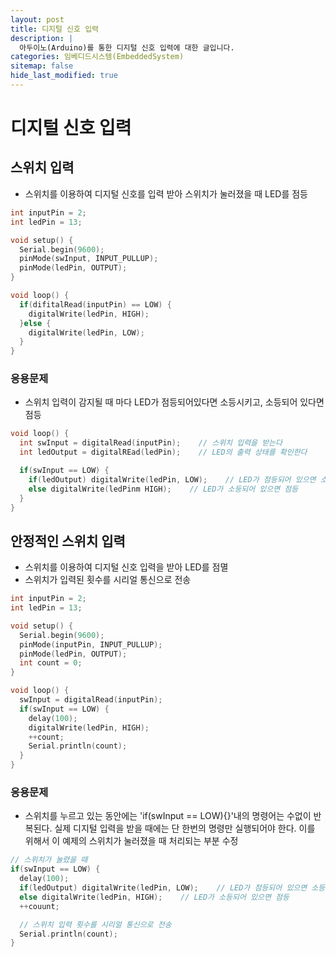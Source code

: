 ```yaml
---
layout: post
title: 디지털 신호 입력
description: |
  아두이노(Arduino)를 통한 디지털 신호 입력에 대한 글입니다.
categories: 임베디드시스템(EmbeddedSystem)
sitemap: false
hide_last_modified: true
---
```

# 디지털 신호 입력

## 스위치 입력

- 스위치를 이용하여 디지털 신호를 입력 받아 스위치가 눌러졌을 때 LED를 점등

~~~cpp
int inputPin = 2;
int ledPin = 13;

void setup() {
  Serial.begin(9600);
  pinMode(swInput, INPUT_PULLUP);
  pinMode(ledPin, OUTPUT);
}

void loop() {
  if(difitalRead(inputPin) == LOW) {
    digitalWrite(ledPin, HIGH);
  }else {
    digitalWrite(ledPin, LOW);
  }
}
~~~

### 응용문제

- 스위치 입력이 감지될 때 마다 LED가 점등되어있다면 소등시키고, 소등되어 있다면 점등

~~~cpp
void loop() {
  int swInput = digitalRead(inputPin);    // 스위치 입력을 받는다
  int ledOutput = digitalREad(ledPin);    // LED의 출력 상태를 확인한다

  if(swInput == LOW) {
    if(ledOutput) digitalWrite(ledPin, LOW);    // LED가 점등되어 있으면 소등
    else digitalWrite(ledPinm HIGH);    // LED가 소등되어 있으면 점등
  }
}
~~~

## 안정적인 스위치 입력

- 스위치를 이용하여 디지털 신호 입력을 받아 LED를 점멸
- 스위치가 입력된 횟수를 시리얼 통신으로 전송

~~~cpp
int inputPin = 2;
int ledPin = 13;

void setup() {
  Serial.begin(9600);
  pinMode(inputPin, INPUT_PULLUP);
  pinMode(ledPin, OUTPUT);
  int count = 0;
}

void loop() {
  swInput = digitalRead(inputPin);
  if(swInput == LOW) {
    delay(100);
    digitalWrite(ledPin, HIGH);
    ++count;
    Serial.println(count);
  }
}
~~~

### 응용문제

- 스위치를 누르고 있는 동안에는 'if(swInput == LOW){}'내의 명령어는 수없이 반복된다. 실제 디지털 입력을 받을 때에는 단 한번의 명령만 실행되어야 한다. 이를 위해서 이 예제의 스위치가 눌러졌을 때 처리되는 부분 수정

~~~cpp
// 스위치가 눌렸을 때
if(swInput == LOW) {
  delay(100);
  if(ledOutput) digitalWrite(ledPin, LOW);    // LED가 점등되어 있으면 소등
  else digitalWrite(ledPin, HIGH);    // LED가 소등되어 있으면 점등
  ++couunt;

  // 스위치 입력 횟수를 시리얼 통신으로 전송
  Serial.println(count);
}
~~~
